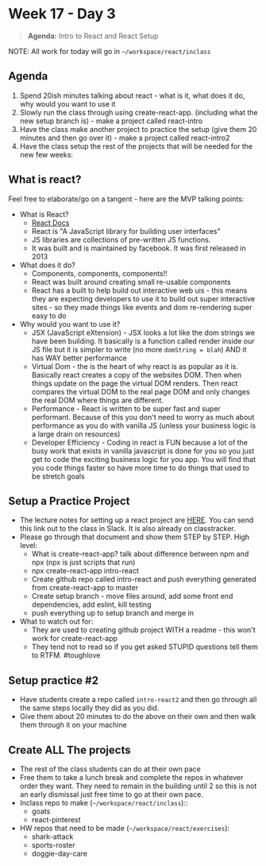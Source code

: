 # Week 17 - Day 3

> **Agenda:** Intro to React and React Setup

NOTE:  All work for today will go in `~/workspace/react/inclass`

## Agenda
1. Spend 20ish minutes talking about react - what is it, what does it do, why would you want to use it
2. Slowly run the class through using create-react-app. (including what the new setup branch is) - make a project called react-intro
3. Have the class make another project to practice the setup (give them 20 minutes and then go over it) - make a project called react-intro2
4. Have the class setup the rest of the projects that will be needed for the new few weeks:

## What is react?
Feel free to elaborate/go on a tangent - here are the MVP talking points:
* What is React?
  * [React Docs](https://reactjs.org/)
  * React is "A JavaScript library for building user interfaces"
  * JS libraries are collections of pre-written JS functions.
  * It was built and is maintained by facebook.  It was first released in 2013
* What does it do?
  * Components, components, components!!
  * React was built around creating small re-usable components
  * React has a built to help build out interactive web uis - this means they are expecting developers to use it to build out super interactive sites - so they made things like events and dom re-rendering super easy to do
* Why would you want to use it?
  * JSX (JavaScript eXtension) -  JSX looks a lot like the dom strings we have been building. It basically is a function called render inside our JS file but it is simpler to write (no more `domString = blah`) AND it has WAY better performance
  * Virtual Dom - the is the heart of why react is as popular as it is.  Basically react creates a copy of the websites DOM.  Then when things update on the page the virtual DOM renders.  Then react compares the virtual DOM to the real page DOM and only changes the real DOM where things are different.
  *  Performance - React is written to be super fast and super performant.  Because of this you don't need to worry as much about performance as you do with vanilla JS (unless your business logic is a large drain on resources)
  * Developer Efficiency - Coding in react is FUN because a lot of the busy work that exists in vanilla javascript is done for you so you just get to code the exciting business logic for you app. You will find that you code things faster so have more time to do things that used to be stretch goals

## Setup a Practice Project
* The lecture notes for setting up a react project are [HERE](https://github.com/nss-nightclass-projects/Night-Class-Resources/blob/react/book-4-react/chapters/react-setup.md).  You can send this link out to the class in Slack.  It is also already on classtracker.
* Please go through that document and show them STEP by STEP.  High level:
  * What is create-react-app?  talk about difference between npm and npx (npx is just scripts that run)
  * npx create-react-app intro-react
  * Create github repo called intro-react and push everything generated from create-react-app to master
  * Create setup branch - move files around, add some front end dependencies, add eslint, kill testing
  * push everything up to setup branch and merge in
* What to watch out for:
  * They are used to creating github project WITH a readme - this won't work for create-react-app
  * They tend not to read so if you get asked STUPID questions tell them to RTFM. #toughlove

## Setup practice #2
* Have students create a repo called `intro-react2` and then go through all the same steps locally they did as you did.
* Give them about 20 minutes to do the above on their own and then walk them through it on your machine

## Create ALL The projects
* The rest of the class students can do at their own pace
* Free them to take a lunch break and complete the repos in whatever order they want.  They need to remain in the building until 2 so this is not an early dismissal just free time to go at their own pace.
* Inclass repo to make (`~/workspace/react/inclass`)::
  * goats
  * react-pinterest
* HW repos that need to be made (`~/workspace/react/exercises`):
  * shark-attack
  * sports-roster
  * doggie-day-care
